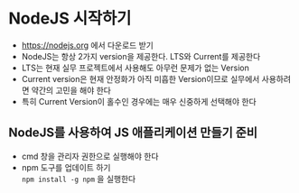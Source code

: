 # NodeJS 시작하기
* https://nodejs.org 에서 다운로드 받기
* NodeJS는 항상 2가지 version을 제공한다. LTS와 Current를 제공한다
* LTS는 현재 실무 프로젝트에서 사용해도 아무런 문제가 없는 Version
* Current version은 현재 안정화가 아직 미흡한 Version이므로 실무에서 사용하려면 약간의 고민을 해야 한다
* 특히 Current Version이 홀수인 경우에는 매우 신중하게 선택해야 한다

## NodeJS를 사용하여 JS 애플리케이션 만들기 준비
* cmd 창을 관리자 권한으로 실행해야 한다
* npm 도구를 업데이트 하기  
```npm install -g npm``` 을 실행한다